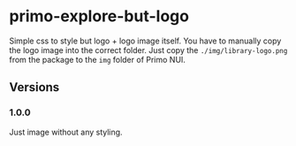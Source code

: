 # primo-explore-but-logo

Simple css to style but logo + logo image itself. You have to manually copy the logo image into the correct folder.
Just copy the `./img/library-logo.png` from the package to the `img` folder of Primo NUI.

## Versions

### 1.0.0
Just image without any styling.